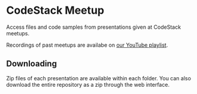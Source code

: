 # CodeStack Meetup
Access files and code samples from presentations given at CodeStack meetups.

Recordings of past meetups are availabe on [our YouTube playlist](https://www.youtube.com/playlist?list=PLiEZW_U8qc5xF6W2xmKdKoz7597atqWAL).

## Downloading
Zip files of each presentation are available within each folder. You can also download the entire repository as a zip through the web interface.
